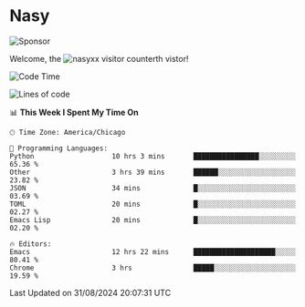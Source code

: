 # Nasy

<!--
<p align="center">
<img height="200" src="https://github-readme-stats.vercel.app/api?username=nasyxx&count_private=true&show_icons=true&theme=dracula&include_all_commits=true"/>
<img height="200" src="https://github-readme-stats.vercel.app/api/top-langs/?username=nasyxx&theme=dracula&hide=html,jupyter+notebook&count_private=true&show_icons=true"/>
</p>

  
----------------
-->

![Sponsor](https://img.shields.io/static/v1.svg?label=Sponsor&message=%E2%9D%A4&logo=GitHub&style=flat&color=pink)
 
Welcome, the ![nasyxx visitor counter](https://count.getloli.com/get/@nasyxx?theme=rule34)th vistor!
 
<!--START_SECTION:waka-->
![Code Time](http://img.shields.io/badge/Code%20Time-4%2C615%20hrs%2033%20mins-blue)

![Lines of code](https://img.shields.io/badge/From%20Hello%20World%20I%27ve%20Written-6.4%20million%20lines%20of%20code-blue)

📊 **This Week I Spent My Time On** 

```text
🕑︎ Time Zone: America/Chicago

💬 Programming Languages: 
Python                   10 hrs 3 mins       ████████████████░░░░░░░░░   65.36 % 
Other                    3 hrs 39 mins       ██████░░░░░░░░░░░░░░░░░░░   23.82 % 
JSON                     34 mins             █░░░░░░░░░░░░░░░░░░░░░░░░   03.69 % 
TOML                     20 mins             █░░░░░░░░░░░░░░░░░░░░░░░░   02.27 % 
Emacs Lisp               20 mins             █░░░░░░░░░░░░░░░░░░░░░░░░   02.20 % 

🔥 Editors: 
Emacs                    12 hrs 22 mins      ████████████████████░░░░░   80.41 % 
Chrome                   3 hrs               █████░░░░░░░░░░░░░░░░░░░░   19.59 % 
```


 Last Updated on 31/08/2024 20:07:31 UTC
<!--END_SECTION:waka-->

<!-- ![visitors](https://visitor-badge.laobi.icu/badge?page_id=nasyxx.nasyxx) -->
